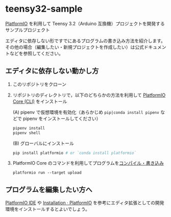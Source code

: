 # teensy32-sample

[PlatformIO](https://platformio.org/) を利用して Teensy 3.2（Arduino 互換機）プロジェクトを開発するサンプルプロジェクト

エディタに依存しない形ですでにあるプログラムの書き込み方法を紹介します。その他の場合（編集したい・新規プロジェクトを作成したい）は公式ドキュメントなどを参照してください。

## エディタに依存しない動かし方

1. このリポジトリをクローン

2. リポジトリのディレクトリで，以下のどちらかの方法を利用して [PlatformIO Core (CLI)](https://platformio.org/install/cli) をインストール

    (A) pipenv で仮想環境を有効化（あらかじめ `pip|conda install pipenv` などで pipenv をインストールしてください）

    ```sh
    pipenv install
    pipenv shell
    ```

    (B) グローバルにインストール

    ```sh
    pip install platformio # or `conda install platformio`
    ```

3. PlatformIO Core のコマンドを利用してプログラムを[コンパイル・書き込み](https://docs.platformio.org/en/latest/quickstart.html#process-project)

    ```
    platformio run --target upload
    ```

## プログラムを編集したい方へ

[PlatformIO IDE](https://platformio.org/platformio-ide) や [Installation · PlatformIO](https://platformio.org/install/ide?install=vscode) を参考にエディタ拡張としての開発環境をインストールするとよいでしょう。
